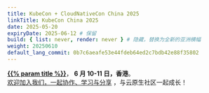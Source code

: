 ```yaml
---
title: KubeCon + CloudNativeCon China 2025
linkTitle: KubeCon China 2025
date: 2025-05-20
expiryDate: 2025-06-12 # 保留
build: { list: never, render: never } # 隐藏，替换为全新的亚洲横幅
weight: 20250610
default_lang_commit: 0b7c6aeafe53e44fdeb64ed2c7bdb42e88f35802
---
```


<i class="fas fa-bullhorn"></i> [**{{% param title %}}**][LF]，
**<span class="text-nowrap">6 月 10-11 日，</span>香港**。
<span class="d-none d-md-inline"><br></span>[欢迎加入我们，一起协作、学习与分享][blog]
<span class="d-none d-sm-inline">，与云原生社区一起成长</span>！

[blog]: /blog/2025/kubecon-china/
[LF]: https://events.linuxfoundation.org/kubecon-cloudnativecon-china/reg/register/?utm_source=opentelemetry&utm_medium=all&utm_campaign=KubeCon-China-2025&utm_content=slim-banner
